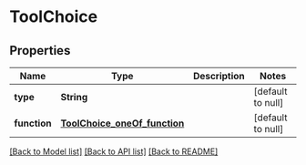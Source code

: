 # ToolChoice
## Properties

| Name | Type | Description | Notes |
|------------ | ------------- | ------------- | -------------|
| **type** | **String** |  | [default to null] |
| **function** | [**ToolChoice_oneOf_function**](ToolChoice_oneOf_function.md) |  | [default to null] |

[[Back to Model list]](../README.md#documentation-for-models) [[Back to API list]](../README.md#documentation-for-api-endpoints) [[Back to README]](../README.md)


